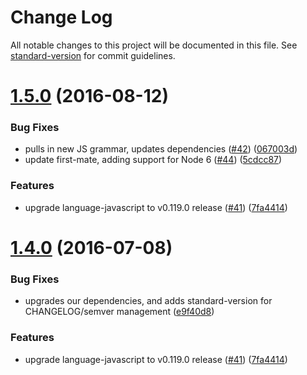 # Change Log

All notable changes to this project will be documented in this file. See [standard-version](https://github.com/conventional-changelog/standard-version) for commit guidelines.

<a name="1.5.0"></a>
# [1.5.0](https://github.com/atom/highlights/compare/v1.3.1...v1.5.0) (2016-08-12)


### Bug Fixes

* pulls in new JS grammar, updates dependencies ([#42](https://github.com/atom/highlights/issues/42)) ([067003d](https://github.com/atom/highlights/commit/067003d))
* update first-mate, adding support for Node 6 ([#44](https://github.com/atom/highlights/issues/44)) ([5cdcc87](https://github.com/atom/highlights/commit/5cdcc87))


### Features

* upgrade language-javascript to v0.119.0 release ([#41](https://github.com/atom/highlights/issues/41)) ([7fa4414](https://github.com/atom/highlights/commit/7fa4414))



<a name="1.4.0"></a>
# [1.4.0](https://github.com/atom/highlights/compare/v1.3.1...v1.4.0) (2016-07-08)


### Bug Fixes

* upgrades our dependencies, and adds standard-version for CHANGELOG/semver management ([e9f40d8](https://github.com/atom/highlights/commit/e9f40d8))


### Features

* upgrade language-javascript to v0.119.0 release ([#41](https://github.com/atom/highlights/issues/41)) ([7fa4414](https://github.com/atom/highlights/commit/7fa4414))
